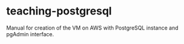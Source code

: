 # teaching-postgresql
Manual for creation of the VM on AWS with PostgreSQL instance and pgAdmin interface.
